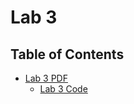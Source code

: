 # Lab 3

## Table of Contents
- [Lab 3 PDF](https://github.com/J0NTrollston/CSCE-336_Embedded_Systems/blob/main/Lab_3/Lab03.pdf)
    - [Lab 3 Code](https://github.com/J0NTrollston/CSCE-336_Embedded_Systems/blob/main/Lab_3/Lab3/src/main.cpp)
